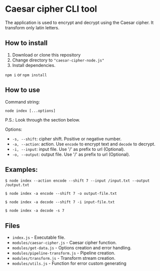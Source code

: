 # Caesar cipher CLI tool

The application is used to encrypt and decrypt using the Caesar cipher.
It transform only latin letters.

## How to install

1. Download or clone this repository
2. Change directory to `"caesar-cipher-node.js"`
3. Install dependencies.

`npm i` or `npm install`

## How to use

Command string:

`node index [...options]`

P.S.: Look through the section below.

Options:

* `-s, --shift`: cipher shift. Positive or negative number.
* `-a, --action`: action. Use `encode` to encrypt text and `decode` to decrypt.
* `-i, --input`: input file. Use '/' as prefix to url (Optional).
* `-o, --output`: output file. Use '/' as prefix to url (Optional).

## Examples:

`$ node index --action encode --shift 7 --input /input.txt --output /output.txt`

`$ node index -a encode --shift 7 -o output-file.txt`

`$ node index -a decode --shift 7 -i input-file.txt`

`$ node index -a decode -s 7`

## Files

* `index.js` - Executable file.
* `modules/caesar-cipher.js` - Caesar cipher function.
* `modules/get-data.js` - Options creation and error handling.
* `modules/pipeline-transform.js` - Pipeline creation.
* `modules/transform.js` - Transform stream creation.
* `modules/utils.js` - Function for error custom generating
